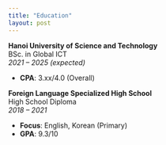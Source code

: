 ```yaml
---
title: "Education"
layout: post
---
```


**Hanoi University of Science and Technology**  
BSc. in Global ICT          
*2021 – 2025 (expected)*
* **CPA**: 3.xx/4.0 (Overall)   

**Foreign Language Specialized High School**  
High School Diploma     
*2018 – 2021*
* **Focus**: English, Korean (Primary)  
* **GPA**: 9.3/10